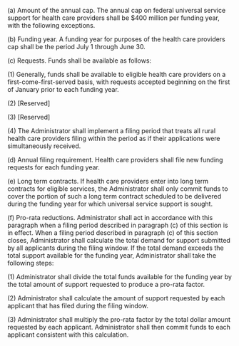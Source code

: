 (a) Amount of the annual cap. The annual cap on federal universal service support for health care providers shall be $400 million per funding year, with the following exceptions.

(b) Funding year. A funding year for purposes of the health care providers cap shall be the period July 1 through June 30.

(c) Requests. Funds shall be available as follows:

(1) Generally, funds shall be available to eligible health care providers on a first-come-first-served basis, with requests accepted beginning on the first of January prior to each funding year.

(2) [Reserved]

(3) [Reserved]

(4) The Administrator shall implement a filing period that treats all rural health care providers filing within the period as if their applications were simultaneously received.

(d) Annual filing requirement. Health care providers shall file new funding requests for each funding year.

(e) Long term contracts. If health care providers enter into long term contracts for eligible services, the Administrator shall only commit funds to cover the portion of such a long term contract scheduled to be delivered during the funding year for which universal service support is sought.

(f) Pro-rata reductions. Administrator shall act in accordance with this paragraph when a filing period described in paragraph (c) of this section is in effect. When a filing period described in paragraph (c) of this section closes, Administrator shall calculate the total demand for support submitted by all applicants during the filing window. If the total demand exceeds the total support available for the funding year, Administrator shall take the following steps:

(1) Administrator shall divide the total funds available for the funding year by the total amount of support requested to produce a pro-rata factor.

(2) Administrator shall calculate the amount of support requested by each applicant that has filed during the filing window.

(3) Administrator shall multiply the pro-rata factor by the total dollar amount requested by each applicant. Administrator shall then commit funds to each applicant consistent with this calculation.

